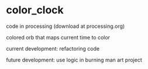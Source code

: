 # color_clock

code in processing (download at processing.org)

colored orb that maps current time to color

current development:
refactoring code

future development:
use logic in burning man art project
